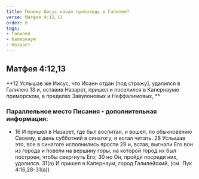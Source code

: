 ```yaml
---
title: Почему Иисус начал проповедь в Галилее?
verse: Матфея 4:12,13
order: 6
tags: 
- Галилея
- Капернаум
- Назарет
---
```


## Матфея 4:12,13

**12 Услышав же Иисус, что Иоанн отдан [под стражу], удалился в Галилею 13 и, оставив Назарет, пришел и поселился в Капернауме приморском, в пределах Завулоновых и Неффалимовых, **

### Параллельное место Писания  - дополнительная информация:

* 16 И пришел в Назарет, где был воспитан, и вошел, по обыкновению Своему, в день субботний в синагогу, и встал читать. 28 Услышав это, все в синагоге исполнились ярости 29 и, встав, выгнали Его вон из города и повели на вершину горы, на которой город их был построен, чтобы свергнуть Его; 30 но Он, пройдя посреди них, удалился. 31(а) И пришел в Капернаум, город Галилейский, (см. Лук 4:16,28-31(а))

